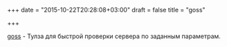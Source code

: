 +++
date = "2015-10-22T20:28:08+03:00"
draft = false
title = "goss"

+++

<p><a href="https://github.com/aelsabbahy/goss">goss</a>&nbsp;- Тулза для быстрой проверки сервера по заданным параметрам.</p>

